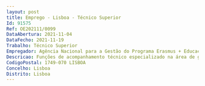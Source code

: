 ```yaml
--- 
layout: post
title: Emprego - Lisboa - Técnico Superior
Id: 91575
Ref: OE202111/0099
DataAbertura: 2021-11-04
DataFecho: 2021-11-19
Trabalho: Técnico Superior
Empregador: Agência Nacional para a Gestão do Programa Erasmus + Educação e Formação
Descricao: Funções de acompanhamento técnico especializado na área de gestão de projetos financiados pelos fundos comunitários ERASMUS+ e ou apoio e acompanhamento às atividades estratégicas de internacionalização da educação e formação profissional, e ao reforço da atratividade internacional das instituições de ensino e de formação profissional, designadamente  a)	Apoiar as atividades conducentes ao processo de internacionalização da educação e formação profissional, e de constituição e participação em redes europeias internacionais de instituições de ensino e de formação profissional b)	Participar em reuniões de trabalho, feiras, conferências e outros eventos, em representação da ANE+ EF, a nível nacional e internacional  c)	Acompanhar iniciativas nacionais e europeias relacionadas com a gestão do programa Erasmus+  d)	Colaborar na prestação de informação e apoio às entidades e potenciais beneficiários, designadamente a prestação de esclarecimentos, a realização de reuniões e a participação em sessões de informação divulgação  e)	Colaborar no desenvolvimento de metodologias e conteúdos para reuniões workshops  f)	Acompanhar o ciclo de vida dos projetos financiados e em curso, de acordo com a organização interna estabelecida  g)	Realizar visitas de monitorização e acompanhamento aos projetos das entidades beneficiárias.
CodigoPostal: 1749-070 LISBOA
Concelho: Lisboa
Distrito: Lisboa
--- 
```

